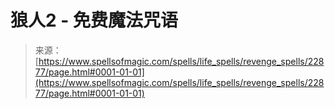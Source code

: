 <!--yml

分类：未分类

日期：2024年06月12日 19:07:34

-->

# 狼人2 - 免费魔法咒语

> 来源：[https://www.spellsofmagic.com/spells/life_spells/revenge_spells/22877/page.html#0001-01-01](https://www.spellsofmagic.com/spells/life_spells/revenge_spells/22877/page.html#0001-01-01)
